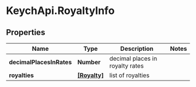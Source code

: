 # KeychApi.RoyaltyInfo

## Properties

Name | Type | Description | Notes
------------ | ------------- | ------------- | -------------
**decimalPlacesInRates** | **Number** | decimal places in royalty rates | 
**royalties** | [**[Royalty]**](Royalty.md) | list of royalties | 



